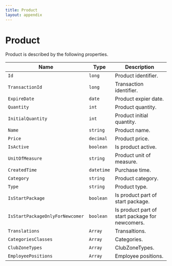 ```yaml
---
title: Product
layout: appendix
---
```


# Product

Product is described by the following properties.


Name            | Type      | Description
-----|----------|----------------------
`Id`     	       |`long`     | Product identifier.
`TransactionId`    |`long`     | Transaction identifier.
`ExpireDate`       |`date`     | Product expier date.
`Quantity`    	   |`int`      | Product quantity.
`InitialQuantity`  |`int`      | Product initial quantity.
`Name`             |`string`   | Product name.
`Price`   	       |`decimal`  | Product price.
`IsActive`   	   |`boolean`  | Is product active.
`UnitOfMeasure`    |`string`   | Product unit of measure.
`CreatedTime`      |`datetime` | Purchase time.
`Category`         |`string`   | Product category.
`Type`             |`string`   | Product type.
`IsStartPackage`   |`boolean`  | Is product part of start package.
`IsStartPackageOnlyForNewcomer`|`boolean`   | Is product part of start package for newcomers.
`Translations`     |`Array`    | Transaltions.
`CategoriesClasses`|`Array`    | Categories.
`ClubZoneTypes`    |`Array`    | ClubZoneTypes.
`EmployeePositions`|`Array`    | Employee positions.


